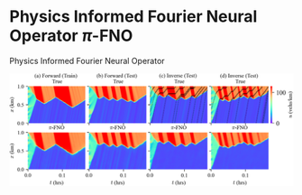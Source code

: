 # Physics Informed Fourier Neural Operator $\pi$-FNO

Physics Informed Fourier Neural Operator


![Sample result](testing/res_sample_preds.png)

